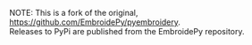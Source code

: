 NOTE: This is a fork of the original, https://github.com/EmbroidePy/pyembroidery.  
Releases to PyPi are published from the EmbroidePy repository.
